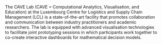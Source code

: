 The CAVE Lab (CAVE = Computational Analytics, Visualisation, and Education) at the Luxembourg Centre for Logistics and Supply Chain Management (LCL) is a state-of-the-art facility that promotes collaboration and communication between industry practitioners and academic researchers. The lab is equipped with advanced visualisation technologies to facilitate joint prototyping sessions in which participants work together to co-create interactive dashboards for mathematical decision models.
